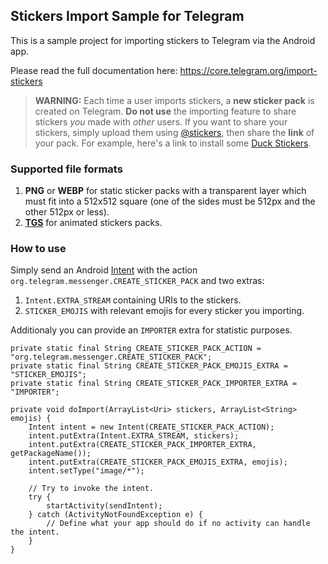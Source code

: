 ## Stickers Import Sample for Telegram

This is a sample project for importing stickers to Telegram via the Android app.

Please read the full documentation here: https://core.telegram.org/import-stickers

>**WARNING:** Each time a user imports stickers, a **new sticker pack** is created on Telegram. **Do not use** the importing feature to share stickers *you* made with *other* users. If you want to share your stickers, simply upload them using [@stickers](https://t.me/stickers), then share the **link** of your pack. For example, here's a link to install some [Duck Stickers](https://t.me/addstickers/UtyaDuck).

### Supported file formats

1. **PNG** or **WEBP** for static sticker packs with a transparent layer which must fit into a 512x512 square (one of the sides must be 512px and the other 512px or less).
2. [**TGS**](https://core.telegram.org/animated_stickers) for animated stickers packs.

### How to use

Simply send an Android [Intent](https://developer.android.com/guide/components/intents-filters) with the action `org.telegram.messenger.CREATE_STICKER_PACK` and two extras:

1. `Intent.EXTRA_STREAM` containing URIs to the stickers.
2. `STICKER_EMOJIS` with relevant emojis for every sticker you importing.

Additionaly you can provide an `IMPORTER` extra for statistic purposes.

```
private static final String CREATE_STICKER_PACK_ACTION = "org.telegram.messenger.CREATE_STICKER_PACK";
private static final String CREATE_STICKER_PACK_EMOJIS_EXTRA = "STICKER_EMOJIS";
private static final String CREATE_STICKER_PACK_IMPORTER_EXTRA = "IMPORTER";

private void doImport(ArrayList<Uri> stickers, ArrayList<String> emojis) {
    Intent intent = new Intent(CREATE_STICKER_PACK_ACTION);
    intent.putExtra(Intent.EXTRA_STREAM, stickers);
    intent.putExtra(CREATE_STICKER_PACK_IMPORTER_EXTRA, getPackageName());
    intent.putExtra(CREATE_STICKER_PACK_EMOJIS_EXTRA, emojis);
    intent.setType("image/*");

    // Try to invoke the intent.
    try {
        startActivity(sendIntent);
    } catch (ActivityNotFoundException e) {
        // Define what your app should do if no activity can handle the intent.
    }
}
```
